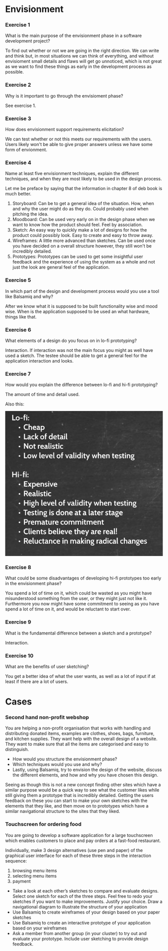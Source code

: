 # Envisionment
### Exercise 1
What is the main purpose of the envisionment phase in a software development project?

To find out whether or not we are going in the right direction. We can write and think but, in most situations we can think of everything, and without envisioment small details and flaws will get go unnoticed, which is not great as we want to find these things as early in the development process as possible.

### Exercise 2
Why is it important to go through the envisioment phase?

See exercise 1.

### Exercise 3
How does envisionment support requirements elicitation?

We can test whether or not this meets our requirements with the users. Users likely won't be able to give proper answers unless we have some form of envionment.

### Exercise 4
Name at least five envisionment techniques, explain the different techniques, and when they are most likely to be used in the design process.

Let me be preface by saying that the information in chapter 8 of deb book is much better.

1. Storyboard: Can be to get a general idea of the situation. How, when and why the user might do as they do. Could probably used when pitching the idea.
2. Moodboard: Can be used very early on in the design phase when we want to know how the product should feel. Feel by association.
3. Sketch: An easy way to quickly make a lot of designs for how the product could possibly look. Easy to create and easy to throw away.
4. Wireframes: A little more advanced than sketches. Can be used once you have decided on a overall structure however, they still won't be incredibly detailed.
5. Prototypes: Prototypes can be used to get some insightful user feedback and the experience of using the system as a whole and not just the look are general feel of the application.

### Exercise 5
In which part of the design and development process would you use a tool like Balsamiq and why?

After we know what it is supposed to be built functionality wise and mood wise. When is the application supposed to be used an what hardware, things like that.

### Exercise 6
What elements of a design do you focus on in lo-fi prototyping?

Interaction. If interaction was not the main focus you might as well have used a sketch. The testee should be able to get a general feel for the application interaction and looks.

### Exercise 7
How would you explain the difference between lo-fi and hi-fi prototyping?

The amount of time and detail used.

Also this:

![](difference.png)

### Exercise 8
What could be some disadvantages of developing hi-fi prototypes too early in the envisionment phase?

You spend a lot of time on it, which could be wasted as you might have misunderstood something from the user, or they might just not like it. Furthermore you now might have some commitment to seeing as you have spend a lot of time on it, and would be reluctant to start over.

### Exercise 9
What is the fundamental difference between a sketch and a prototype?

Interaction.

### Exercise 10
What are the benefits of user sketching?

You get a better idea of what the user wants, as well as a lot of input if at least if there are a lot of users.

# Cases
### Second hand non-profit webshop
You are helping a non-profit organisation that works with handling and distributing donated items, examples are clothes, shoes, bags, furniture, and kitchen supplies. They want help with the overall design of a website. They want to make sure that all the items are categorised and easy to distinguish.

- How would you structure the envisionment phase?
- Which techniques would you use and why?
- Lastly, using Balsamiq, try to envision the design of the website, discuss the different elements, and how and why you have chosen this design.

Seeing as though this is not a new concept finding other sites which have a similar purpose would be a quick way to see what the customer likes while still giving them a prototype that is incredibly detailed. Getting the users feedback on these you can start to make your own sketches with the elements that they like, and then move on to prototypes which have a similar navigational structure to the sites that they liked.

### Touchscreen for ordering food
You are going to develop a software application for a large touchscreen which enables customers to place and pay orders at a fast-food restaurant.

Individually, make 3 design alternatives (use pen and paper) of the graphical user interface for each of these three steps in the interaction sequence:

1. browsing menu items
2. selecting menu items
3. payment

- Take a look at each other’s sketches to compare and evaluate designs. Select one sketch for each of the three steps. Feel free to redo your sketches if you want to make improvements. Justify your choice.
Draw a navigational diagram to illustrate the structure of your application
- Use Balsamiq to create wireframes of your design based on your paper sketches
- Use Balsamiq to create an interactive prototype of your application based on your wireframes
- Ask a member from another group (in your cluster) to try out and evaluate your prototype. Include user sketching to provide design feedback.
